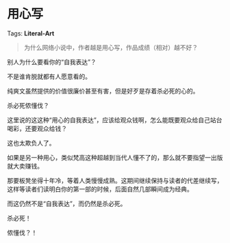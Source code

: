 # 用心写

Tags: **Literal-Art**

> 为什么网络小说中，作者越是用心写，作品成绩（相对）越不好？



别人为什么要看你的“自我表达”？

不是谁肯脱就都有人愿意看的。

纯爽文虽然提供的价值很廉价甚至有害，但是好歹是存着杀必死的心的。

杀必死侬懂伐？

这里说的这这种“用心的自我表达”，应该给观众钱啊，怎么能既要观众给自己站台喝彩，还要观众给钱？

这也太欺负人了。

  


如果是另一种用心，类似梵高这种超越到当代人懂不了的，那么就不要指望一出版就大卖赚钱。

那要板凳坐得十年冷，等着人类慢慢成熟。这期间继续保持与读者的代差继续写，这样等读者们读明白你的第一部的时候，后面自然几部瞬间成为经典。

而这仍然不是“自我表达”，而仍然是杀必死。

杀必死！

侬懂伐？！



